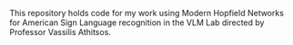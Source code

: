 This repository holds code for my work using Modern Hopfield Networks for American Sign Language recognition in the VLM Lab directed by Professor Vassilis Athitsos. 
